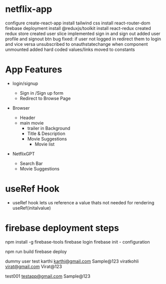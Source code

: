 # netflix-app

configure create-react-app
install tailwind css
install react-router-dom
firebase deployment
install @reduxjs/toolkit
install react-redux
created redux store
created user slice
implemented sign in and sign out
added user profile and signout btn
bug fixed: if user not logged in redirect them to login and vice versa
unsubscribed to onauthstatechange when component unmounted
added hard coded values/links moved to constants

# App Features

- login/signup

  - Sign in /Sign up form
  - Redirect to Browse Page

- Browser

  - Header
  - main movie
    - trailer in Background
    - Title & Description
    - Movie Suggestions
      - Movie list

- NetflixGPT
  - Search Bar
  - Movie Suggestions

# useRef Hook

- useRef hook lets us reference a value thats not needed for rendering
  useRef(initalvalue)

# firebase deployment steps

npm install -g firebase-tools
firebase login
firebase init - configuration

npm run build
firebase deploy

dummy user test
karthi
karthi@gmail.com
Sample@123
viratkohli
virat@gmail.com
Virat@123

test001
testapp@gmail.com
Sample@123
